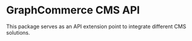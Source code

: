 # GraphCommerce CMS API

This package serves as an API extension point to integrate different CMS
solutions.
